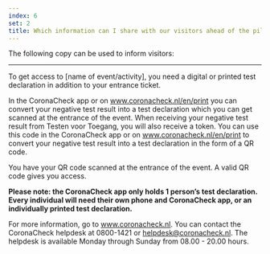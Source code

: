 ```yaml
---
index: 6
set: 2
title: Which information can I share with our visitors ahead of the pilot event?
---
```

The following copy can be used to inform visitors:


---
To get access to [name of event/activity], you need a digital or printed test declaration in addition to your entrance ticket.

In the CoronaCheck app or on www.coronacheck.nl/en/print you can convert your negative test result into a test declaration which you can get scanned at the entrance of the event. When receiving your negative test result from Testen voor Toegang, you will also receive a token. You can use this code in the CoronaCheck app or on www.coronacheck.nl/en/print to convert your negative test result into a test declaration in the form of a QR code.

You have your QR code scanned at the entrance of the event. A valid QR code gives you access. 

**Please note: the CoronaCheck app only holds 1 person’s test declaration. Every individual will need their own phone and CoronaCheck app, or an individually printed test declaration.**

For more information, go to www.coronacheck.nl. You can contact the CoronaCheck helpdesk at 0800-1421 or helpdesk@coronacheck.nl. The helpdesk is available Monday through Sunday from 08.00 - 20.00 hours.


